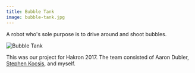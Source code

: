 ```yaml
---
title: Bubble Tank
image: bubble-tank.jpg
---
```


A robot who's sole purpose is to drive around and shoot bubbles.

![Bubble Tank](bubble-tank.jpg)

This was our project for Hakron 2017. The team consisted of Aaron Dubler, [Stephen Kocsis](https://www.youtube.com/channel/UCnDsOMp6A68Iyxq26EJ0yPQ), and myself.
